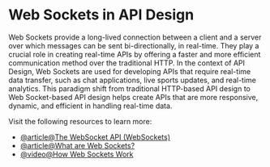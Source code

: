 # Web Sockets in API Design

Web Sockets provide a long-lived connection between a client and a server over which messages can be sent bi-directionally, in real-time. They play a crucial role in creating real-time APIs by offering a faster and more efficient communication method over the traditional HTTP. In the context of API Design, Web Sockets are used for developing APIs that require real-time data transfer, such as chat applications, live sports updates, and real-time analytics. This paradigm shift from traditional HTTP-based API design to Web Socket-based API design helps create APIs that are more responsive, dynamic, and efficient in handling real-time data.

Visit the following resources to learn more:

- [@article@The WebSocket API (WebSockets)](https://developer.mozilla.org/en-US/docs/Web/API/WebSockets_API)
- [@article@What are Web Sockets?](https://www.pubnub.com/guides/websockets/)
- [@video@How Web Sockets Work](https://www.youtube.com/watch?v=pnj3Jbho5Ck)
